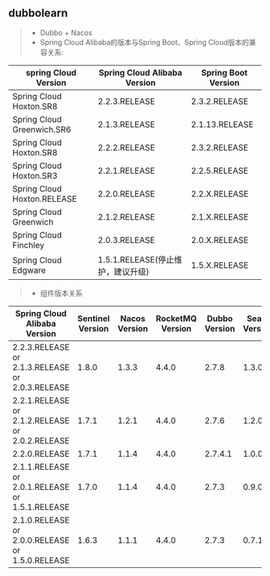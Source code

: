 ## dubbolearn
> * Dubbo + Nacos
> * Spring Cloud Alibaba的版本与Spring Boot、Spring Cloud版本的兼容关系:
> 
|spring Cloud Version|Spring Cloud Alibaba Version|Spring Boot Version
|----|----|----|
Spring Cloud Hoxton.SR8	| 2.2.3.RELEASE	| 2.3.2.RELEASE
Spring Cloud Greenwich.SR6	| 2.1.3.RELEASE	| 2.1.13.RELEASE
Spring Cloud Hoxton.SR8	| 2.2.2.RELEASE	| 2.3.2.RELEASE
Spring Cloud Hoxton.SR3	| 2.2.1.RELEASE	| 2.2.5.RELEASE
Spring Cloud Hoxton.RELEASE	| 2.2.0.RELEASE	| 2.2.X.RELEASE
Spring Cloud Greenwich	| 2.1.2.RELEASE	| 2.1.X.RELEASE
Spring Cloud Finchley	| 2.0.3.RELEASE	| 2.0.X.RELEASE
Spring Cloud Edgware	| 1.5.1.RELEASE(停止维护，建议升级)	| 1.5.X.RELEASE
> * 组件版本关系
> 
Spring Cloud Alibaba Version | Sentinel Version | Nacos Version | RocketMQ Version | Dubbo Version | Seata Version
|----|----|----|----|----|----|
2.2.3.RELEASE or 2.1.3.RELEASE or 2.0.3.RELEASE	| 1.8.0 | 1.3.3 | 4.4.0 | 2.7.8 | 1.3.0
2.2.1.RELEASE or 2.1.2.RELEASE or 2.0.2.RELEASE	| 1.7.1	| 1.2.1	| 4.4.0	| 2.7.6	| 1.2.0
2.2.0.RELEASE | 1.7.1 | 1.1.4 | 4.4.0 | 2.7.4.1	| 1.0.0
2.1.1.RELEASE or 2.0.1.RELEASE or 1.5.1.RELEASE	| 1.7.0 | 1.1.4 | 4.4.0 | 2.7.3 | 0.9.0
2.1.0.RELEASE or 2.0.0.RELEASE or 1.5.0.RELEASE	| 1.6.3 | 1.1.1 | 4.4.0 | 2.7.3 | 0.7.1

